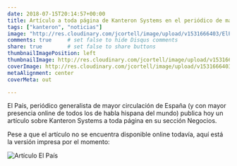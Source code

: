 ```yaml
---
date: 2018-07-15T20:14:57+00:00
title: Artículo a toda página de Kanteron Systems en el periódico de mayor circulación de España, El País
tags: ["kanteron", "noticias"]
image: "http://res.cloudinary.com/jcortell/image/upload/v1531666403/ElPais20180715.jpg"
comments: true     # set false to hide Disqus comments
share: true        # set false to share buttons
thumbnailImagePosition: left
thumbnailImage: http://res.cloudinary.com/jcortell/image/upload/v1531666403/ElPais20180715.jpg
coverImage: http://res.cloudinary.com/jcortell/image/upload/v1531666403/ElPais20180715.jpg
metaAlignment: center
coverMeta: out

---
```

El País, periódico generalista de mayor circulación de España (y con mayor presencia online de todos los de habla hispana del mundo) publica hoy un artículo sobre Kanteron Systems a toda página en su sección Negocios.

<!--more-->

Pese a que el artículo no se encuentra disponible online todavía, aquí está la versión impresa por el momento:

![Artículo El País](http://res.cloudinary.com/jcortell/image/upload/v1531666403/ElPais20180715.jpg)

